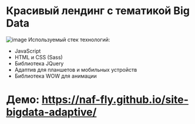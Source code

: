 # Красивый лендинг с тематикой Big Data
![image](https://user-images.githubusercontent.com/53238795/197896290-e97e4ff6-8154-400f-afc5-140773866b3b.png)
Используемый стек технологий:
- JavaScript
- HTML и CSS (Sass)
- Библиотека JQuery
- Адаптив для планшетов и мобильных устройств
- Библиотека WOW для анимации
# Демо: https://naf-fly.github.io/site-bigdata-adaptive/
